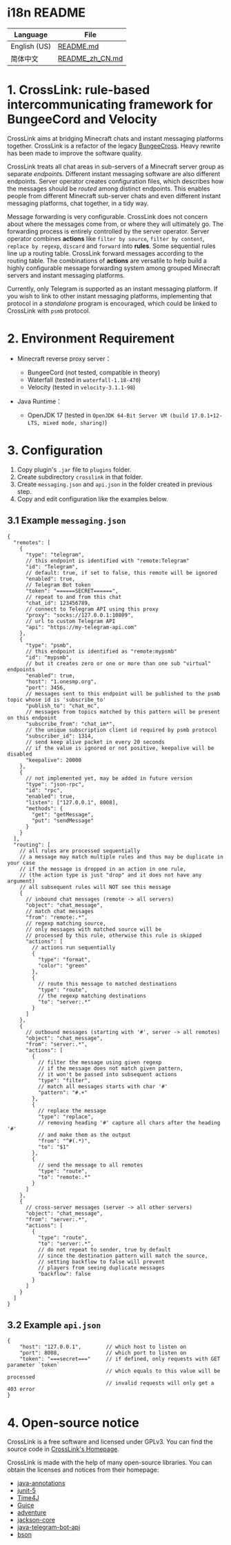 # i18n README

| Language     | File                               |
|--------------|------------------------------------|
| English (US) | [README.md](README.md)             |
| 简体中文         | [README_zh_CN.md](README_zh_CN.md) |


# 1. CrossLink: rule-based intercommunicating framework for BungeeCord and Velocity

CrossLink aims at bridging Minecraft chats and instant messaging platforms together.
CrossLink is a refactor of the legacy [BungeeCross](https://github.com/hit-mc/BungeeCross).
Heavy rewrite has been made to improve the software quality.

CrossLink treats all chat areas in sub-servers of a Minecraft server group as separate *endpoint*s. Different instant
messaging software are also different endpoints. Server operator creates configuration files, which describes how the
messages should be *routed* among distinct endpoints. This enables people from different Minecraft sub-server chats
and even different instant messaging platforms, chat together, in a tidy way.

Message forwarding is very configurable. CrossLink does not concern about where the messages come from,
or where they will ultimately go. The forwarding process is entirely controlled by the server operator.
Server operator combines **actions** like `filter by source`, `filter by content`, `replace by regexp`, `discard`
and `forward` into **rules**. Some sequential rules line up a routing table. CrossLink forward messages according to
the routing table. The combinations of **actions** are versatile to help build a highly configurable 
message forwarding system among grouped Minecraft servers and instant messaging platforms.

Currently, only Telegram is supported as an instant messaging platform.
If you wish to link to other instant messaging platforms, implementing that protocol in a *standalone* program
is encouraged, which could be linked to CrossLink with `psmb` protocol.


# 2. Environment Requirement

- Minecraft reverse proxy server：
    - BungeeCord (not tested, compatible in theory)
    - Waterfall (tested in `waterfall-1.18-470`)
    - Velocity (tested in `velocity-3.1.1-98`)

- Java Runtime：
    - OpenJDK 17 (tested in `OpenJDK 64-Bit Server VM (build 17.0.1+12-LTS, mixed mode, sharing)`)


# 3. Configuration

1. Copy plugin's `.jar` file to `plugins` folder.
2. Create subdirectory `crosslink` in that folder.
3. Create `messaging.json` and `api.json` in the folder created in previous step.
4. Copy and edit configuration like the examples below.

## 3.1 Example `messaging.json`

```json5
{
  "remotes": [
    {
      "type": "telegram",
      // this endpoint is identified with "remote:Telegram"
      "id": "Telegram",
      // default: true, if set to false, this remote will be ignored
      "enabled": true,
      // Telegram Bot token
      "token": "======SECRET======",
      // repeat to and from this chat
      "chat_id": 123456789,
      // connect to Telegram API using this proxy
      "proxy": "socks://127.0.0.1:10809",
      // url to custom Telegram API
      "api": "https://my-telegram-api.com"
    },
    {
      "type": "psmb",
      // this endpoint is identified as "remote:mypsmb"
      "id": "mypsmb",
      // but it creates zero or one or more than one sub "virtual" endpoints
      "enabled": true,
      "host": "1.onesmp.org",
      "port": 3456,
      // messages sent to this endpoint will be published to the psmb topic whose id is 'subscribe_to'
      "publish_to": "chat_mc",
      // messages from topics matched by this pattern will be present on this endpoint
      "subscribe_from": "chat_im*",
      // the unique subscription client id required by psmb protocol
      "subscriber_id": 1314,
      // send keep alive packet in every 20 seconds
      // if the value is ignored or not positive, keepalive will be disabled
      "keepalive": 20000
    },
    {
      // not implemented yet, may be added in future version
      "type": "json-rpc",
      "id": "rpc",
      "enabled": true,
      "listen": ["127.0.0.1", 8008],
      "methods": {
        "get": "getMessage",
        "put": "sendMessage"
      }
    }
  ],
  "routing": [
    // all rules are processed sequentially
    // a message may match multiple rules and thus may be duplicate in your case
    // if the message is dropped in an action in one rule,
    // (the action type is just "drop" and it does not have any argument)
    // all subsequent rules will NOT see this message
    {
      // inbound chat messages (remote -> all servers)
      "object": "chat_message",
      // match chat messages
      "from": "remote:.*",
      // regexp matching source,
      // only messages with matched source will be
      // processed by this rule, otherwise this rule is skipped
      "actions": [
        // actions run sequentially
        {
          "type": "format",
          "color": "green"
        },
        {
          // route this message to matched destinations
          "type": "route",
          // the regexp matching destinations
          "to": "server:.*"
        }
      ]
    },
    {
      // outbound messages (starting with '#', server -> all remotes)
      "object": "chat_message",
      "from": "server:.*",
      "actions": [
        {
          // filter the message using given regexp
          // if the message does not match given pattern,
          // it won't be passed into subsequent actions
          "type": "filter",
          // match all messages starts with char '#'
          "pattern": "#.+"
        },
        {
          // replace the message
          "type": "replace",
          // removing heading '#' capture all chars after the heading '#'
          // and make them as the output
          "from": "^#(.*)",
          "to": "$1"
        },
        {
          // send the message to all remotes
          "type": "route",
          "to": "remote:.*"
        }
      ]
    },
    {
      // cross-server messages (server -> all other servers)
      "object": "chat_message",
      "from": "server:.*",
      "actions": [
        {
          "type": "route",
          "to": "server:.*",
          // do not repeat to sender, true by default
          // since the destination pattern will match the source,
          // setting backflow to false will prevent
          // players from seeing duplicate messages
          "backflow": false
        }
      ]
    }
  ]
}
```

## 3.2 Example `api.json`

```json5
{
    "host": "127.0.0.1",        // which host to listen on
    "port": 8008,               // which port to listen on
    "token": "===secret==="     // if defined, only requests with GET parameter `token`
                                // which equals to this value will be processed
                                // invalid requests will only get a 403 error
}
```


# 4. Open-source notice

CrossLink is a free software and licensed under GPLv3.
You can find the source code in [CrossLink's Homepage](https://github.com/keuin/crosslink).

CrossLink is made with the help of many open-source libraries. You can obtain the licenses and notices from their homepage:

- [java-annotations](https://github.com/JetBrains/java-annotations)
- [junit-5](https://github.com/junit-team/junit5)
- [Time4J](https://github.com/MenoData/Time4J)
- [Guice](https://github.com/google/guice)
- [adventure](https://github.com/KyoriPowered/adventure)
- [jackson-core](https://github.com/FasterXML/jackson-core)
- [java-telegram-bot-api](https://github.com/pengrad/java-telegram-bot-api)
- [bson](https://mvnrepository.com/artifact/org.mongodb/bson)
